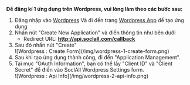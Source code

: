 __Để đăng kí 1 ứng dụng trên Wordpress, vui lòng làm theo các bước sau:__

1. Đăng nhập vào [Wordpress](https://developer.wordpress.com/apps/) Và đi đến trang [Wordpress App](https://developer.wordpress.com/apps/new/) để tạo ứng dụng
2. Nhấn nút "Create New Application" và điền thông tin như bên dưới
    * Redirect URL: __http://api.soclall.com/callback__
3. Sau đó nhấn nút "Create"
    <div class="soclall-br"></div>
    ![Wordpress : Create Form](/img/wordpress-1-create-form.png)
    <div class="soclall-br"></div>
4. Sau khi tạo ứng dụng thành công, đi đến "Application Management".
5. Tại mục "OAuth Information", bạn có thể lấy "Client ID" và "Client Secret" để điền vào SoclAll Wordpress Settings form.
    <div class="soclall-br"></div>
    ![Wordpress : Api Info](/img/wordpress-2-api-info.png)
    <div class="soclall-br"></div>